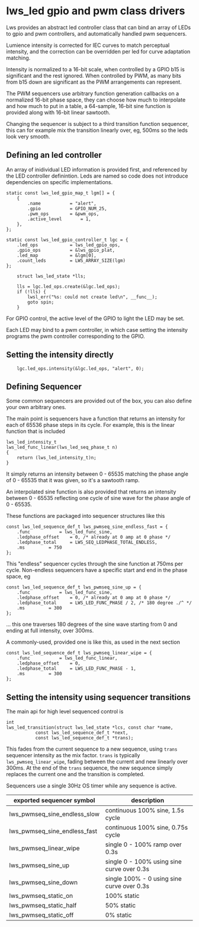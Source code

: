 # lws_led gpio and pwm class drivers

Lws provides an abstract led controller class that can bind an array of LEDs
to gpio and pwm controllers, and automatically handled pwm sequencers.

Lumience intensity is corrected for IEC curves to match perceptual intensity,
and the correction can be overridden per led for curve adaptation matching.

Intensity is normalized to a 16-bit scale, when controlled by a GPIO b15 is
significant and the rest ignored.  When controlled by PWM, as many bits from
b15 down are significant as the PWM arrangements can represent.

The PWM sequencers use arbitrary function generation callbacks on a normalized
16-bit phase space, they can choose how much to interpolate and how much to put
in a table, a 64-sample, 16-bit sine function is provided along with 16-bit
linear sawtooth.

Changing the sequencer is subject to a third transition function sequencer, this
can for example mix the transition linearly over, eg, 500ms so the leds look
very smooth.

## Defining an led controller

An array of inidividual LED information is provided first, and referenced by
the LED controller definintion.  Leds are named so code does not introduce
dependencies on specific implementations.

```
static const lws_led_gpio_map_t lgm[] = {
	{
		.name			= "alert",
		.gpio			= GPIO_NUM_25,
		.pwm_ops		= &pwm_ops,
		.active_level		= 1,
	},
};

static const lws_led_gpio_controller_t lgc = {
	.led_ops			= lws_led_gpio_ops,
	.gpio_ops			= &lws_gpio_plat,
	.led_map			= &lgm[0],
	.count_leds			= LWS_ARRAY_SIZE(lgm)
};

	struct lws_led_state *lls;

	lls = lgc.led_ops.create(&lgc.led_ops);
	if (!lls) {
		lwsl_err("%s: could not create led\n", __func__);
		goto spin;
	}

```

For GPIO control, the active level of the GPIO to light the LED may be set.

Each LED may bind to a pwm controller, in which case setting the intensity
programs the pwm controller corresponding to the GPIO.

## Setting the intensity directly

```
	lgc.led_ops.intensity(&lgc.led_ops, "alert", 0);
```

## Defining Sequencer

Some common sequencers are provided out of the box, you can also define your
own arbitrary ones.

The main point is sequencers have a function that returns an intensity for each
of 65536 phase steps in its cycle.  For example, this is the linear function
that is included

```
lws_led_intensity_t
lws_led_func_linear(lws_led_seq_phase_t n)
{
	return (lws_led_intensity_t)n;
}
```

It simply returns an intensity between 0 - 65535 matching the phase angle of
0 - 65535 that it was given, so it's a sawtooth ramp.

An interpolated sine function is also provided that returns an intensity
between 0 - 65535 reflecting one cycle of sine wave for the phase angle of 0 -
65535.

These functions are packaged into sequencer structures like this

```
const lws_led_sequence_def_t lws_pwmseq_sine_endless_fast = {
	.func			= lws_led_func_sine,
	.ledphase_offset	= 0, /* already at 0 amp at 0 phase */
	.ledphase_total		= LWS_SEQ_LEDPHASE_TOTAL_ENDLESS,
	.ms			= 750
};
```

This "endless" sequencer cycles through the sine function at 750ms per cycle.
Non-endless sequencers have a specific start and end in the phase space, eg

```
const lws_led_sequence_def_t lws_pwmseq_sine_up = {
	.func			= lws_led_func_sine,
	.ledphase_offset	= 0, /* already at 0 amp at 0 phase */
	.ledphase_total		= LWS_LED_FUNC_PHASE / 2, /* 180 degree ./^ */
	.ms			= 300
};
```

... this one traverses 180 degrees of the sine wave starting from 0 and ending
at full intensity, over 300ms.

A commonly-used, provided one is like this, as used in the next section

```
const lws_led_sequence_def_t lws_pwmseq_linear_wipe = {
	.func			= lws_led_func_linear,
	.ledphase_offset	= 0,
	.ledphase_total		= LWS_LED_FUNC_PHASE - 1,
	.ms			= 300
};
```

## Setting the intensity using sequencer transitions

The main api for high level sequenced control is

```
int
lws_led_transition(struct lws_led_state *lcs, const char *name,
		   const lws_led_sequence_def_t *next,
		   const lws_led_sequence_def_t *trans);
```

This fades from the current sequence to a new sequence, using `trans` sequencer
intensity as the mix factor.  `trans` is typically `lws_pwmseq_linear_wipe`,
fading between the current and new linearly over 300ms.  At the end of the
`trans` sequence, the new sequence simply replaces the current one and the
transition is completed.

Sequencers use a single 30Hz OS timer while any sequence is active.

exported sequencer symbol|description
---|---
lws_pwmseq_sine_endless_slow|continuous 100% sine, 1.5s cycle 
lws_pwmseq_sine_endless_fast|continuous 100% sine, 0.75s cycle 
lws_pwmseq_linear_wipe|single 0 - 100% ramp over 0.3s
lws_pwmseq_sine_up|single 0 - 100% using sine curve over 0.3s
lws_pwmseq_sine_down|single 100% - 0 using sine curve over 0.3s
lws_pwmseq_static_on|100% static
lws_pwmseq_static_half|50% static
lws_pwmseq_static_off|0% static
